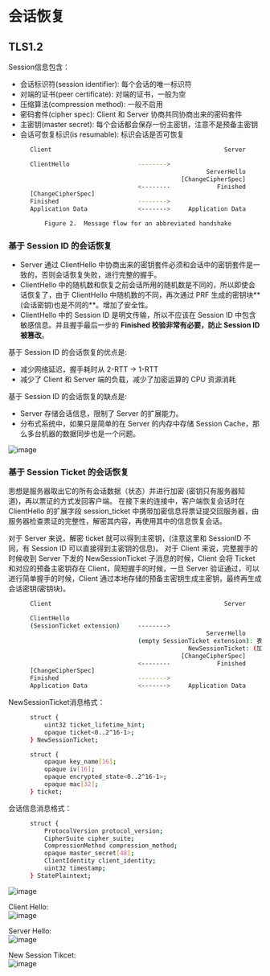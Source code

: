 # 会话恢复

## TLS1.2
Session信息包含：
* 会话标识符(session identifier): 每个会话的唯一标识符
* 对端的证书(peer certificate): 对端的证书，一般为空
* 压缩算法(compression method): 一般不启用
* 密码套件(cipher spec): Client 和 Server 协商共同协商出来的密码套件
* 主密钥(master secret): 每个会话都会保存一份主密钥，注意不是预备主密钥
* 会话可恢复标识(is resumable): 标识会话是否可恢复

```bash
      Client                                                Server

      ClientHello                   -------->
                                                       ServerHello
                                                [ChangeCipherSpec]
                                    <--------             Finished
      [ChangeCipherSpec]
      Finished                      -------->
      Application Data              <------->     Application Data

          Figure 2.  Message flow for an abbreviated handshake
```

### 基于 Session ID 的会话恢复
* Server 通过 ClientHello 中协商出来的密钥套件必须和会话中的密钥套件是一致的，否则会话恢复失败，进行完整的握手。
* ClientHello 中的随机数和恢复之前会话所用的随机数是不同的，所以即使会话恢复了，由于 ClientHello 中随机数的不同，再次通过 PRF 生成的密钥块**(会话密钥)也是不同的**。增加了安全性。
* ClientHello 中的 Session ID 是明文传输，所以不应该在 Session ID 中包含敏感信息。并且握手最后一步的 **Finished 校验非常有必要，防止 Session ID 被篡改**。

基于 Session ID 的会话恢复的优点是:

* 减少网络延迟，握手耗时从 2-RTT -> 1-RTT
* 减少了 Client 和 Server 端的负载，减少了加密运算的 CPU 资源消耗

基于 Session ID 的会话恢复的缺点是:

* Server 存储会话信息，限制了 Server 的扩展能力。
* 分布式系统中，如果只是简单的在 Server 的内存中存储 Session Cache，那么多台机器的数据同步也是一个问题。

![image](https://user-images.githubusercontent.com/20694600/141683171-72613c4a-d968-40d6-b29d-92286c647ef4.png)

### 基于 Session Ticket 的会话恢复
思想是服务器取出它的所有会话数据（状态）并进行加密 (密钥只有服务器知道)，再以票证的方式发回客户端。
在接下来的连接中，客户端恢复会话时在 ClientHello 的扩展字段 session_ticket 中携带加密信息将票证提交回服务器，由服务器检查票证的完整性，解密其内容，再使用其中的信息恢复会话。

对于 Server 来说，解密 ticket 就可以得到主密钥，(注意这里和 SessionID 不同，有 Session ID 可以直接得到主密钥的信息)。
对于 Client 来说，完整握手的时候收到 Server 下发的 NewSessionTicket 子消息的时候，Client 会将 Ticket 和对应的预备主密钥存在 Client，简短握手的时候，一旦 Server 验证通过，可以进行简单握手的时候，Client 通过本地存储的预备主密钥生成主密钥，最终再生成会话密钥(密钥块)。

```bash
      Client                                                Server

      ClientHello
      (SessionTicket extension)     -------->
                                                       ServerHello
                                    (empty SessionTicket extension): 表示server支持session ticket
                                                  NewSessionTicket: (加密，重新生成，用于下次会话恢复)
                                                [ChangeCipherSpec]
                                    <--------             Finished
      [ChangeCipherSpec]
      Finished                      -------->
      Application Data              <------->     Application Data
```

NewSessionTicket消息格式：
```bash
      struct {
          uint32 ticket_lifetime_hint;
          opaque ticket<0..2^16-1>;
      } NewSessionTicket;

      struct {
          opaque key_name[16];
          opaque iv[16];
          opaque encrypted_state<0..2^16-1>;
          opaque mac[32];
      } ticket;
```
会话信息消息格式：
```bash
      struct {
          ProtocolVersion protocol_version;
          CipherSuite cipher_suite;
          CompressionMethod compression_method;
          opaque master_secret[48];
          ClientIdentity client_identity;
          uint32 timestamp;
      } StatePlaintext;
```

![image](https://user-images.githubusercontent.com/20694600/141683585-baeb8981-eae1-400c-bd67-d07c76ddcc04.png)

Client Hello:  
![image](https://user-images.githubusercontent.com/20694600/141683832-b5d80c77-0968-470d-9e3f-fc0fa824d2e3.png)

Server Hello:  
![image](https://user-images.githubusercontent.com/20694600/141683864-1f94bdc6-3102-4ba8-8dca-30f529c0b6c8.png)

New Session Tikcet:  
![image](https://user-images.githubusercontent.com/20694600/141684088-1b506bef-0e27-46ab-85ac-37232ed9ec80.png)




